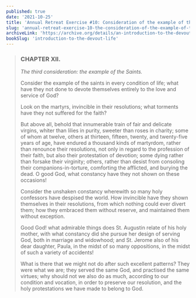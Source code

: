 ```yaml
---
published: true
date: '2021-10-25'
title: 'Annual Retreat Exercise #10: Consideration of the example of the Saints'
slug: 'annual-retreat-exercise-10-the-consideration-of-the-example-of-the-saints'
archiveLink: 'https://archive.org/details/an-introduction-to-the-devout-life/page/276?view=theater'
bookSlug: 'introduction-to-the-devout-life'
---
```


> ### CHAPTER XII.
>
> *The third consideration: the example of the Saints.*
>
> Consider the example of the saints in every condition of life; what have they not done to devote themselves entirely to the love and service of God?
>
> Look on the martyrs, invincible in their resolutions; what torments have they not suffered for the faith?
>
> But above all, behold that innumerable train of fair and delicate virgins, whiter than lilies in purity, sweeter than roses in charity; some of whom at twelve, others at thirteen, fifteen, twenty, and twenty-five years of age, have endured a thousand kinds of martyrdom, rather than renounce their resolutions, not only in regard to the profession of their faith, but also their protestation of devotion; some dying rather than forsake their virginity; others, rather than desist from consoling their companions-in-torture, comforting the afflicted, and burying the dead. O good God, what constancy have they not shown on these occasions!
>
> Consider the unshaken constancy wherewith so many holy confessors have despised the world. How invincible have they shown themselves in their resolutions, from which nothing could ever divert them; how they embraced them without reserve, and maintained them without exception.
>
> Good God! what admirable things does St. Augustin relate of his holy mother, with what constancy did she pursue her design of serving God, both in marriage and widowhood; and St. Jerome also of his dear daughter, Paula, in the midst of so many oppositions, in the midst of such a variety of accidents!
>
> What is there that we might not do after such excellent patterns? They were what we are; they served the same God, and practised the same virtues; why should not we also do as much, according to our condition and vocation, in order to preserve our resolution, and the holy protestations we have made to belong to God.